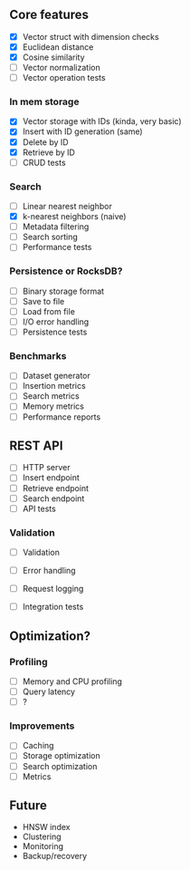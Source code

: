 ## Core features 
- [x] Vector struct with dimension checks
- [x] Euclidean distance
- [x] Cosine similarity
- [ ] Vector normalization
- [ ] Vector operation tests

### In mem storage
- [x] Vector storage with IDs (kinda, very basic)
- [x] Insert with ID generation (same)
- [x] Delete by ID
- [x] Retrieve by ID
- [ ] CRUD tests

### Search
- [ ] Linear nearest neighbor
- [x] k-nearest neighbors (naive)
- [ ] Metadata filtering
- [ ] Search sorting
- [ ] Performance tests

### Persistence or RocksDB?
- [ ] Binary storage format
- [ ] Save to file
- [ ] Load from file
- [ ] I/O error handling
- [ ] Persistence tests

### Benchmarks
- [ ] Dataset generator
- [ ] Insertion metrics
- [ ] Search metrics
- [ ] Memory metrics
- [ ] Performance reports

## REST API
- [ ] HTTP server
- [ ] Insert endpoint
- [ ] Retrieve endpoint
- [ ] Search endpoint
- [ ] API tests
### Validation 
- [ ] Validation
- [ ] Error handling
- [ ] Request logging
- [ ] Integration tests


## Optimization?
### Profiling
- [ ] Memory and CPU  profiling
- [ ] Query latency 
- [ ] ?

### Improvements
- [ ] Caching
- [ ] Storage optimization
- [ ] Search optimization
- [ ] Metrics

## Future
- HNSW index
- Clustering
- Monitoring
- Backup/recovery
